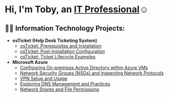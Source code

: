 <h1>Hi, I'm Toby, an <a href="www.linkedin.com/in/tobyemelle">IT Professional</a>☺</h1>

<h2>👨‍💻 Information Technology Projects:</h2>

- <b>osTicket (Help Desk Ticketing System)</b>
  - [osTicket: Prerequisites and Installation](https://github.com/tobyemelle/osticket-prereqs.git)
  - [osTicket: Post-Installation Configuration](https://github.com/tobyemelle/osticket-post-install-config.git)
  - [osTicket: Ticket Lifecycle Examples](https://github.com/tobyemelle/ticket-lifecycles.git)
- <b>Microsoft Azure</b>
  - [Configuring On-premises Active Directory within Azure VMs](https://github.com/tobyemelle/configure-ad.git)
  - [Network Security Groups (NSGs) and Inspecting Network Protocols](https://github.com/tobyemelle/azure-net-protocols.git)
  - [VPN Setup and Usage](https://github.com/tobyemelle/VPN-LAB)
  - [Exploring DNS Management and Practices]()
  - [Network Shares and File Permissions]()
